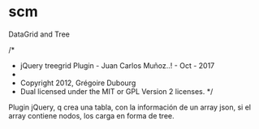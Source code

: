 # scm
DataGrid and Tree

/*
 * jQuery treegrid Plugin - Juan Carlos Muñoz..! - Oct - 2017
 *
 * Copyright 2012, Grégoire Dubourg
 * Dual licensed under the MIT or GPL Version 2 licenses.
 */

Plugin jQuery, q crea una tabla, con la información de un array json, si el array contiene nodos, los carga en forma de tree.

